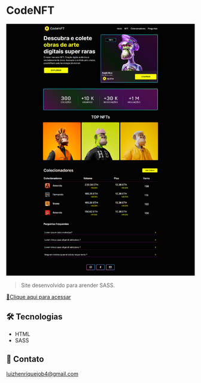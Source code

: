 # CodeNFT

![preview](/codeNFT.png)

> Site desenvolvido para arender SASS.

[🔗Clique aqui para acessar](https://luizhenr1que.github.io/CodeNFT/)

## 🛠 Tecnologias

- HTML
- SASS

## 🤍 Contato

luizhenriquejob4@gmail.com
